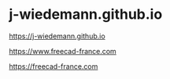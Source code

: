 # j-wiedemann.github.io

https://j-wiedemann.github.io

https://www.freecad-france.com

https://freecad-france.com
